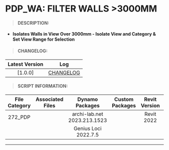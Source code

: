 # PDP_WA: FILTER WALLS >3000MM

> #### DESCRIPTION: 
- **Isolates Walls in View Over 3000mm - Isolate View and Category & Set View Range for Selection**

> #### CHANGELOG:

| Latest Version | Log |
| :-------: | :----: | 
|[1.0.0] | [CHANGELOG](/_pdp/changelog/PDP_WA_Above.md) |

> #### SCRIPT INFORMATION: 

| File Category| Associated Files | Dynamo Packages | Custom Packages | Revit Version | Author | Reviewed By |
| :-------: | :----: | :---: | :---: | :---: | :---: | :---: |
| 272_PDP |  | archi-lab.net 2023.213.1523| | Revit 2022 | Cathrine Macabuhay |  |
|         |  | Genius Loci 2022.7.5|
----------------------------------------------------------------
<!-- > #### SCRIPT: 
<img src="./images/pdp/PDP_WA_Above.png">
----------------------------------------------------------------

> #### DEMO: 

<video width="1280" height="720" controls>
 <source src="/_demo/PDP/PDP_WA_ScriptDynamoPlayer.mp4" type="video/mp4">
</video>

#### INSTRUCTIONS: 
**PDP Wall Scripts are to be used in Dynamo Player by order:**

      - 01: [01] Run Walls Filter >3000mm
      - 02: [00] Run Wall Comments [Set Comment]
      - 03: [02] Run Walls Filter <3000mm
      - 04: [00] Run Wall Comments [Set Comment]
------------------------------------------------------------------
Open Dynamo Player 
- *01: Open Dynamo Player & Open PDP Scripts File Path Location*

01. Isolate Walls Above 3000mm
- *01: Open Edit Inputs [Isolate Walls Above 3000mm]*
- *02: Select View To Filter from Drop Down and Run*

02. Assign Wall Comments for Walls Above 3000mm
- *01: Open Edit Inputs [Wall Comment]*
- *02: Input Comment into Text Box*

03. Isolate Walls Below 3000mm
- *01: Open Edit Inputs [Isolate Walls Below 3000mm]*
- *02: Select View To Filter from Drop Down and Run*

04. Assign Wall Comments for Walls Below 3000mm
- *01: Open Edit Inputs [Wall Comment]*
- *02: Input Comment into Text Box*
------------------------------------------------------------------
<img src="./images/pdp/PDPPlayer.png" 
     width="550" 
     height="400" /> -->
